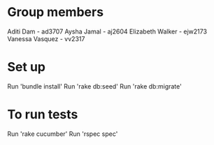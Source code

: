# Group members

Aditi Dam - ad3707
Aysha Jamal - aj2604
Elizabeth Walker - ejw2173
Vanessa Vasquez - vv2317

# Set up

Run 'bundle install'
Run 'rake db:seed'
Run 'rake db:migrate'

# To run tests

Run 'rake cucumber'
Run 'rspec spec'
